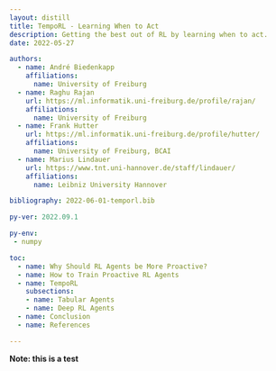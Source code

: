 ```yaml
---
layout: distill
title: TempoRL - Learning When to Act
description: Getting the best out of RL by learning when to act.
date: 2022-05-27

authors:
  - name: André Biedenkapp
    affiliations:
      name: University of Freiburg
  - name: Raghu Rajan
    url: https://ml.informatik.uni-freiburg.de/profile/rajan/
    affiliations:
      name: University of Freiburg
  - name: Frank Hutter
    url: https://ml.informatik.uni-freiburg.de/profile/hutter/
    affiliations:
      name: University of Freiburg, BCAI
  - name: Marius Lindauer
    url: https://www.tnt.uni-hannover.de/staff/lindauer/
    affiliations:
      name: Leibniz University Hannover

bibliography: 2022-06-01-temporl.bib

py-ver: 2022.09.1

py-env:
 - numpy

toc:
  - name: Why Should RL Agents be More Proactive?
  - name: How to Train Proactive RL Agents
  - name: TempoRL
    subsections:
    - name: Tabular Agents
    - name: Deep RL Agents
  - name: Conclusion
  - name: References

---
```


**Note: this is a test**
